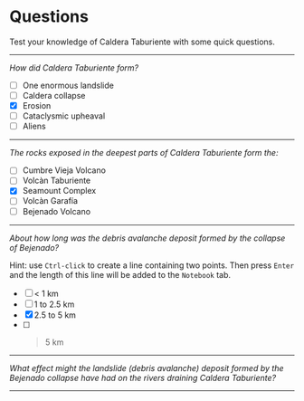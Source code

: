 # Questions

Test your knowledge of Caldera Taburiente with some quick questions.

---

*How did Caldera Taburiente form?*
- [ ] One enormous landslide
- [ ] Caldera collapse
- [x] Erosion
- [ ] Cataclysmic upheaval
- [ ] Aliens

---

*The rocks exposed in the deepest parts of Caldera Taburiente form the:*
- [ ] Cumbre Vieja Volcano
- [ ] Volcàn Taburiente
- [x] Seamount Complex
- [ ] Volcàn Garafía
- [ ] Bejenado Volcano

---

*About how long was the debris avalanche deposit formed by the collapse of Bejenado?*

Hint: use `Ctrl-click` to create a line containing two points. Then press `Enter` and the length of this line will be added to the `Notebook` tab.

- [ ] < 1 km
- [ ] 1 to 2.5 km
- [x] 2.5 to 5 km
- [ ] > 5 km

---

*What effect might the landslide (debris avalanche) deposit formed by the Bejenado collapse have had on the rivers draining Caldera Taburiente?*

---